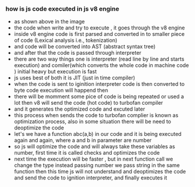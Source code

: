### how is js code executed in js v8 engine


- as shown above in the image
- the code when write and try to execute , it goes through the v8 engine
- inside v8 engine code is first parsed and converted in to smaller piece of code (Lexical analysis i.e., tokenization)
- and code will be converted into AST (abstract syntax tree)
- and after that the code is passed through interpreter
- there are two way things one is interpreter (read line by line and starts execution) and comiler(which converts the whole code in machine code ) initial heavy but execution is fast
- js uses best of both it is JIT (just in time compiler)
- when the code is sent to iginition interpreter code is then converted to byte code execution will happend then
- there will be momment some pice of code is being repeated or used a lot then v8 will send the code (hot code) to turbofan compiler
- and it generates the optimized code and excuted later
- this process when sends the code to turbofan complier is known as optimization process, also in some situation there will be need to deoptimize the code
- let's we have a function abc(a,b) in our code and it is being executed again and again, where a and b in parameter are number
- so js will optimize the code and will always take these variables as number, first time it is called checks and optimizes the code
- next time the execution will be faster , but in next function call we change the type instead passing number we pass string in the same function then this time js will not understand and deoptimizes the code and send the code to ignition interpreter, and finally executes it 
